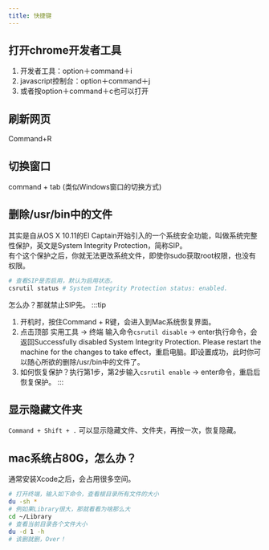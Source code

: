 ```yaml
---
title: 快捷键
---
```

## 打开chrome开发者工具
1. 开发者工具：option＋command＋i
2. javascript控制台：option＋command＋j
3. 或者按option＋command＋c也可以打开

## 刷新网页
Command+R

## 切换窗口
command + tab (类似Windows窗口的切换方式)

## 删除/usr/bin中的文件
其实是自从OS X 10.11的El Captain开始引入的一个系统安全功能，叫做系统完整性保护，英文是System Integrity Protection，简称SIP。    
有个这个保护之后，你就无法更改系统文件，即使你sudo获取root权限，也没有权限。    
```bash
# 查看SIP是否启用，默认为启用状态。
csrutil status # System Integrity Protection status: enabled.
```
怎么办？那就禁止SIP先。
:::tip
1. 开机时，按住Command + R键，会进入到Mac系统恢复界面。
2. 点击顶部 实用工具 -> 终端 输入命令``csrutil disable`` -> enter执行命令，会返回Successfully disabled System Integrity Protection. Please restart the machine for the changes to take effect，重启电脑。即设置成功，此时你可以随心所欲的删除/usr/bin中的文件了。
3. 如何恢复保护？执行第1步，第2步输入```csrutil enable``` -> enter命令，重启后恢复保护。
:::

## 显示隐藏文件夹
```Command + Shift + .``` 可以显示隐藏文件、文件夹，再按一次，恢复隐藏。

## mac系统占80G，怎么办？
通常安装Xcode之后，会占用很多空间。
```bash
# 打开终端，输入如下命令，查看根目录所有文件的大小
du -sh *
# 例如果Library很大，那就看看为啥那么大
cd ~/Library
# 查看当前目录各个文件大小
du -d 1 -h
# 该删就删，Over！
```